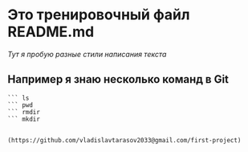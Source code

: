 # Это тренировочный файл README.md


_Тут я пробую разные стили написания текста_


## Например я знаю несколько команд в Git


``` cd
``` ls
``` pwd
``` rmdir
``` mkdir


(https://github.com/vladislavtarasov2033@gmail.com/first-project)
